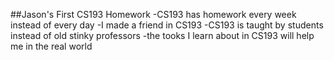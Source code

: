 ##Jason's First CS193 Homework
-CS193 has homework every week instead of every day
-I made a friend in CS193
-CS193 is taught by students instead of old stinky professors
-the tooks I learn about in CS193 will help me in the real world
